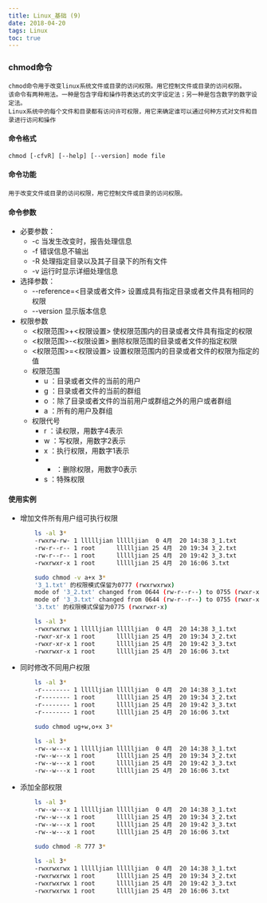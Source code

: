 ```yaml
---
title: Linux_基础 (9)
date: 2018-04-20
tags: Linux
toc: true
---
```


### chmod命令
    chmod命令用于改变linux系统文件或目录的访问权限。用它控制文件或目录的访问权限。
    该命令有两种用法。一种是包含字母和操作符表达式的文字设定法；另一种是包含数字的数字设定法。
    Linux系统中的每个文件和目录都有访问许可权限，用它来确定谁可以通过何种方式对文件和目录进行访问和操作

<!-- more -->

#### 命令格式
    chmod [-cfvR] [--help] [--version] mode file

#### 命令功能
    用于改变文件或目录的访问权限，用它控制文件或目录的访问权限。

#### 命令参数
- 必要参数：
	* -c 当发生改变时，报告处理信息
	* -f 错误信息不输出
	* -R 处理指定目录以及其子目录下的所有文件
	* -v 运行时显示详细处理信息
- 选择参数：
	* --reference=<目录或者文件> 设置成具有指定目录或者文件具有相同的权限
	* --version 显示版本信息
- 权限参数
	* <权限范围>+<权限设置> 使权限范围内的目录或者文件具有指定的权限
	* <权限范围>-<权限设置> 删除权限范围的目录或者文件的指定权限
	* <权限范围>=<权限设置> 设置权限范围内的目录或者文件的权限为指定的值
    * 权限范围
        * u ：目录或者文件的当前的用户
        * g ：目录或者文件的当前的群组
        * o ：除了目录或者文件的当前用户或群组之外的用户或者群组
        * a ：所有的用户及群组  
    * 权限代号
        * r ：读权限，用数字4表示
        * w ：写权限，用数字2表示
        * x ：执行权限，用数字1表示
        * - ：删除权限，用数字0表示
        * s ：特殊权限

#### 使用实例
- 增加文件所有用户组可执行权限
    ```bash
        ls -al 3*
        -rwxrw-rw- 1 llllljian llllljian  0 4月  20 14:38 3_1.txt
        -rw-r--r-- 1 root      llllljian 25 4月  20 19:34 3_2.txt
        -rw-r--r-- 1 root      llllljian 25 4月  20 19:42 3_3.txt
        -rwxrwxr-x 1 root      llllljian 25 4月  20 16:06 3.txt

        sudo chmod -v a+x 3*
        '3_1.txt' 的权限模式保留为0777 (rwxrwxrwx)
        mode of '3_2.txt' changed from 0644 (rw-r--r--) to 0755 (rwxr-xr-x)
        mode of '3_3.txt' changed from 0644 (rw-r--r--) to 0755 (rwxr-xr-x)
        '3.txt' 的权限模式保留为0775 (rwxrwxr-x)

        ls -al 3*
        -rwxrwxrwx 1 llllljian llllljian  0 4月  20 14:38 3_1.txt
        -rwxr-xr-x 1 root      llllljian 25 4月  20 19:34 3_2.txt
        -rwxr-xr-x 1 root      llllljian 25 4月  20 19:42 3_3.txt
        -rwxrwxr-x 1 root      llllljian 25 4月  20 16:06 3.txt
    ```
- 同时修改不同用户权限
    ```bash
        ls -al 3*
        -r-------- 1 llllljian llllljian  0 4月  20 14:38 3_1.txt
        -r-------- 1 root      llllljian 25 4月  20 19:34 3_2.txt
        -r-------- 1 root      llllljian 25 4月  20 19:42 3_3.txt
        -r-------- 1 root      llllljian 25 4月  20 16:06 3.txt

        sudo chmod ug+w,o+x 3*

        ls -al 3*
        -rw--w---x 1 llllljian llllljian  0 4月  20 14:38 3_1.txt
        -rw--w---x 1 root      llllljian 25 4月  20 19:34 3_2.txt
        -rw--w---x 1 root      llllljian 25 4月  20 19:42 3_3.txt
        -rw--w---x 1 root      llllljian 25 4月  20 16:06 3.txt
    ```
- 添加全部权限
    ```bash
        ls -al 3*
        -rw--w---x 1 llllljian llllljian  0 4月  20 14:38 3_1.txt
        -rw--w---x 1 root      llllljian 25 4月  20 19:34 3_2.txt
        -rw--w---x 1 root      llllljian 25 4月  20 19:42 3_3.txt
        -rw--w---x 1 root      llllljian 25 4月  20 16:06 3.txt
        
        sudo chmod -R 777 3*

        ls -al 3*
        -rwxrwxrwx 1 llllljian llllljian  0 4月  20 14:38 3_1.txt
        -rwxrwxrwx 1 root      llllljian 25 4月  20 19:34 3_2.txt
        -rwxrwxrwx 1 root      llllljian 25 4月  20 19:42 3_3.txt
        -rwxrwxrwx 1 root      llllljian 25 4月  20 16:06 3.txt
    ```